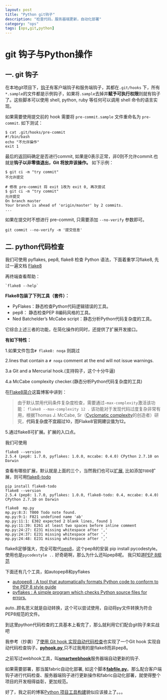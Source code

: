 ```yaml
---
layout: post
title: "Python git钩子"
description: "检查代码，服务器端更新，自动化部署"
category: "ops"
tags: [ops,git,python]
---
```


# git 钩子与Python操作

## 一. git 钩子
在本地git项目下，[钩子](https://git-scm.com/book/zh/v2/%E8%87%AA%E5%AE%9A%E4%B9%89-Git-Git-%E9%92%A9%E5%AD%90)有客户端钩子和服务端钩子，其都在`.git/hooks` 下，所有`*.sample`的文件都是示例钩子，如果将`.sample`去掉并**赋予可执行权限**则就有钩子了。这些脚本可以使用 shell, python, ruby 等任何可以调用 shell 命令的语言实现。

如果需要使用提交前的 hook 需要将 `pre-commit.sample` 文件重命名为 `pre-commit`. 如下测试：

	$ cat .git/hooks/pre-commit
	#!/bin/bash
	echo "不允许操作"
	exit 1


最后的返回码确定是否进行commit, 如果是0表示正常，非0则不允许commit.也就是**钩子以非零值退出，Git 将放弃该操作。** 如下示例：
	
	$ git ci -m "try commit"
	不允许提交

	# 修改 pre-commit 将 exit 1改为 exit 0, 再次尝试
	$ git ci -m "try commit"
	允许提交
	On branch master
	Your branch is ahead of 'origin/master' by 2 commits.
	...

如果在提交时不想进行 pre-commit, 只需要添加 `--no-verify` 参数即可。

	git commit --no-verify -m '提交信息'

## 二. python代码检查

我们可使用 pyflakes, pep8, flake8 检查 Python 语法，下面着重学习flake8, 先过一遍文档 [Flake8](https://flake8.readthedocs.io/en/latest/)

再终端查看帮助：

	`flake8 --help`

**Flake8包装了下列工具（套件）：**

- PyFlakes：静态检查Python代码逻辑错误的工具。
- pep8： 静态检查PEP 8编码风格的工具。
- Ned Batchelder’s McCabe script：静态分析Python代码复杂度的工具。

它综合上述三者的功能，在简化操作的同时，还提供了扩展开发接口。

**有如下特性：**

1.如果文件包含`# flake8: noqa` 则跳过

2.lines that contain a `# noqa` comment at the end will not issue warnings.

3.a Git and a Mercurial hook.(支持钩子，这个十分牛逼)

4.a McCabe complexity checker.(静态分析Python代码复杂度的工具)

在[Flake8简介](http://www.malike.net.cn/blog/2013/10/23/flake8-tutorial/)这篇博客中讲到：

>由于默认禁用代码条件复杂度检查，需要通过`–max-complexity`激活该功能：
`flake8 --max-complexity 12 .`
该功能对于发现代码过度复杂非常有用，根据Thomas J. McCabe, Sr（[Cyclomatic complexity](https://en.wikipedia.org/wiki/Cyclomatic_complexity)的创造者）研究，**代码复杂度不宜超过10，而Flake8官网建议值为12。**

5.通过flake8可扩展。扩展的入口点。

我们可使用

	flake8 --version
	2.5.4 (pep8: 1.7.0, pyflakes: 1.0.0, mccabe: 0.4.0) CPython 2.7.10 on Darwin
	
查看有哪些扩展，默认就是上面的三个，当然我们也可以[扩展](https://flake8.readthedocs.io/en/latest/extensions.html), 比如添加`TODO`扩展，则可用[flake8-todo](https://github.com/schlamar/flake8-todo)

	pip install flake8-todo
	flake8 --version
	2.5.4 (pep8: 1.7.0, pyflakes: 1.0.0, flake8-todo: 0.4, mccabe: 0.4.0) CPython 2.7.10 on Darwin
	
	flake8  mp.py
	mp.py:8:3: T000 Todo note found.
	mp.py:9:1: F821 undefined name 'ab'
	mp.py:11:1: E302 expected 2 blank lines, found 1
	mp.py:11:39: E261 at least two spaces before inline comment
	mp.py:24:27: E231 missing whitespace after ','
	mp.py:24:37: E231 missing whitespace after ','
	mp.py:24:48: E231 missing whitespace after ','


flake8足够强大，完全可取代[pep8](http://pep8.readthedocs.io/en/latest/)，这个pep8的安装 pip install pycodestyle。 使用也是`pycodestyle ..` 好奇葩啊，那么为什么还叫pep8呢。 我只知道[PEP 8规范](https://www.python.org/dev/peps/pep-0008/)

下面还有几个工具，如autopep8和pyflakes

- [autopep8 : A tool that automatically formats Python code to conform to the PEP 8 style guide](https://github.com/hhatto/autopep8)
- [pyflakes : A simple program which checks Python source files for errors.](https://github.com/pyflakes/pyflakes)

auto..顾名思义就是自动转换，这个可以尝试使用，自动将py文件转换为符合PEP8规范的文件。

到这里python代码检查的工具基本上看完了，那么就利用它们配合git钩子来实战吧

我参考（抄袭）了[使用 Git hook 实现自动代码检查](http://tonsh.github.io/git/2013/12/10/git-pre-commit.html)也实现了一个Git hook 实现自动代码检查钩子。[**pyhook.py**](https://github.com/BeginMan/pytool/blob/master/ops/pyhook.py),只不过我用的是flake8而非pep8。

之前写过webhook工具，叫[**smartwebhook**](https://github.com/BeginMan/smartwebhook)服务器端自动更新的钩子.

如果需要部署，那当属fabric自动化部署, 如这个脚本[**fabfile.py**](https://github.com/BeginMan/pytool/blob/master/ops/fabfile.py)。那么配合客户端钩子进行代码检查、服务器端钩子进行更新操作和fabric自动化部署，就使得整个项目的开发相得益彰，更加规范。

好了，我之前的博客[Python 项目工具构建](http://beginman.cn/python/2016/01/18/python-tools-dev/)貌似应该接上了。。。



